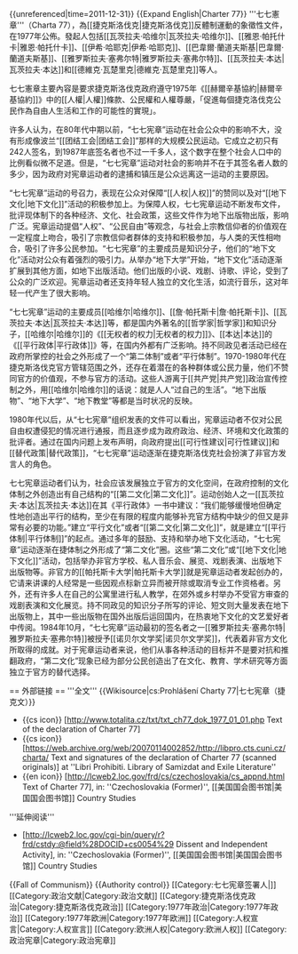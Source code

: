 {{unreferenced|time=2011-12-31}} 
{{Expand English|Charter 77}}
'''七七憲章'''（Charta 77），為[[捷克斯洛伐克|捷克斯洛伐克]]反體制運動的象徵性文件，在1977年公佈。發起人包括[[瓦茨拉夫·哈维尔|瓦茨拉夫·哈维尔]]、[[雅恩·帕托什卡|雅恩·帕托什卡]]、[[伊希·哈耶克|伊希·哈耶克]]、[[巴韋爾·蘭道夫斯基|巴韋爾·蘭道夫斯基]]、[[雅罗斯拉夫·塞弗尔特|雅罗斯拉夫·塞弗尔特]]、[[瓦茨拉夫·本达|瓦茨拉夫·本达]]和[[德維克·瓦楚里克|德維克·瓦楚里克]]等人。

七七憲章主要內容是要求捷克斯洛伐克政府遵守1975年《[[赫爾辛基協約|赫爾辛基協約]]》中的[[人權|人權]]條款、公民權和人權尊嚴，「促進每個捷克洛伐克公民作為自由人生活和工作的可能性的實現」。

许多人认为，在80年代中期以前，“七七宪章”运动在社会公众中的影响不大，没有形成像波兰“[[团结工会|团结工会]]”那样的大规模公民运动。它成立之初只有242人签名，到1987年底签名者也不过一千多人，这个数字在整个社会人口中的比例看似微不足道。但是，“七七宪章”运动对社会的影响并不在于其签名者人数的多少，因为政府对宪章运动者的逮捕和镇压是公众远离这一运动的主要原因。

“七七宪章”运动的号召力，表现在公众对保障“[[人权|人权]]”的赞同以及对“[[地下文化|地下文化]]”活动的积极参加上。为保障人权，七七宪章运动不断发布文件，批评现体制下的各种经济、文化、社会政策，这些文件作为地下出版物出版，影响广泛。宪章运动提倡“人权”、“公民自由”等观念，与社会上宗教信仰者的价值观在一定程度上吻合，吸引了宗教信仰者群体的支持和积极参加，与人类的天性相吻合，吸引了许多公民参加。“七七宪章”的主要成员是知识分子，他们的“地下文化”活动对公众有着强烈的吸引力。从举办“地下大学”开始，“地下文化”活动逐渐扩展到其他方面，如地下出版活动。他们出版的小说、戏剧、诗歌、评论，受到了公众的广泛欢迎。宪章运动者还支持年轻人独立的文化生活，如流行音乐，这对年轻一代产生了很大影响。

“七七宪章”运动的主要成员[[哈维尔|哈维尔]]、[[詹·帕托斯卡|詹·帕托斯卡]]、[[瓦茨拉夫·本达|瓦茨拉夫·本达]]等，都是国内外著名的[[哲学家|哲学家]]和知识分子，[[哈维尔|哈维尔]]的《[[无权者的权力|无权者的权力]]》、[[本达|本达]]的《[[平行政体|平行政体]]》等，在国内外都有广泛影响。持不同政见者活动已经在政府所掌控的社会之外形成了一个“第二体制”或者“平行体制”。1970-1980年代在捷克斯洛伐克官方管辖范围之外，还存在着潜在的各种群体或公民力量，他们不赞同官方的价值观，不参与官方的活动。这些人游离于[[共产党|共产党]]政治宣传控制之外，用[[哈维尔|哈维尔]]的话说：就是人人“过自己的生活”。“地下出版物”、“地下大学”、“地下教堂”等都是当时状况的反映。

1980年代以后，从“七七宪章”组织发表的文件可以看出，宪章运动者不仅对公民自由权遭侵犯的情况进行通报，而且逐步成为政府政治、经济、环境和文化政策的批评者。通过在国内问题上发布声明，向政府提出[[可行性建议|可行性建议]]和[[替代政策|替代政策]]，“七七宪章”运动逐渐在捷克斯洛伐克社会扮演了非官方发言人的角色。

七七宪章运动者们认为，社会应该发展独立于官方的文化空间，在政府控制的文化体制之外创造出有自己结构的“[[第二文化|第二文化]]”。运动创始人之一[[瓦茨拉夫·本达|瓦茨拉夫·本达]]在其《平行政体》一书中建议：“我们能够缓慢地但确定性地创造出平行的结构，至少在有限的程度内能够补充官方结构中缺少的但又是非常有必要的功能。”建立“平行文化”或者“[[第二文化|第二文化]]”，就是建立“[[平行体制|平行体制]]”的起点。通过多年的鼓励、支持和举办地下文化活动，“七七宪章”运动逐渐在捷体制之外形成了“第二文化”圈。这些“第二文化”或“[[地下文化|地下文化]]”活动，包括举办非官方学校、私人音乐会、展览、戏剧表演、出版地下出版物等。非官方的[[帕托斯卡大学|帕托斯卡大学]]就是宪章运动者发起创办的，它请来讲课的人经常是一些因观点标新立异而被开除或取消专业工作资格者。另外，还有许多人在自己的公寓里进行私人教学，在郊外或乡村举办不受官方审查的戏剧表演和文化展览。持不同政见的知识分子所写的评论、短文则大量发表在地下出版物上，其中一些出版物在国外出版后运回国内，在热衷地下文化的文艺爱好者中传阅。1984年10月，“七七宪章”运动最初的签名者之一[[雅罗斯拉夫·塞弗尔特|雅罗斯拉夫·塞弗尔特]]被授予[[诺贝尔文学奖|诺贝尔文学奖]]，代表着非官方文化所取得的成就。对于宪章运动者来说，他们从事各种活动的目标并不是要对抗和推翻政府，“第二文化”现象已经为部分公民创造出了在文化、教育、学术研究等方面独立于官方的替代选择。

== 外部链接 ==
'''全文'''
{{Wikisource|cs:Prohlášení Charty 77|七七宪章（捷克文）}}  
* {{cs icon}} [http://www.totalita.cz/txt/txt_ch77_dok_1977_01_01.php Text of the declaration of Charter 77]
* {{cs icon}} [https://web.archive.org/web/20070114002852/http://libpro.cts.cuni.cz/charta/ Text and signatures of the declaration of Charter 77 (scanned originals)] at ''Libri Prohibiti. Library of Samizdat and Exile Literature''
* {{en icon}} [http://lcweb2.loc.gov/frd/cs/czechoslovakia/cs_appnd.html Text of Charter 77], in: ''Czechoslovakia (Former)'', [[美国国会图书馆|美国国会图书馆]] Country Studies

'''延伸阅读'''
* [http://lcweb2.loc.gov/cgi-bin/query/r?frd/cstdy:@field%28DOCID+cs0054%29 Dissent and Independent Activity], in: ''Czechoslovakia (Former)'', [[美国国会图书馆|美国国会图书馆]] Country Studies

{{Fall of Communism}}
{{Authority control}}
[[Category:七七宪章签署人|]]
[[Category:政治文献|Category:政治文献]]
[[Category:捷克斯洛伐克政治|Category:捷克斯洛伐克政治]]
[[Category:1977年政治|Category:1977年政治]]
[[Category:1977年欧洲|Category:1977年欧洲]]
[[Category:人权宣言|Category:人权宣言]]
[[Category:欧洲人权|Category:欧洲人权]]
[[Category:政治宪章|Category:政治宪章]]